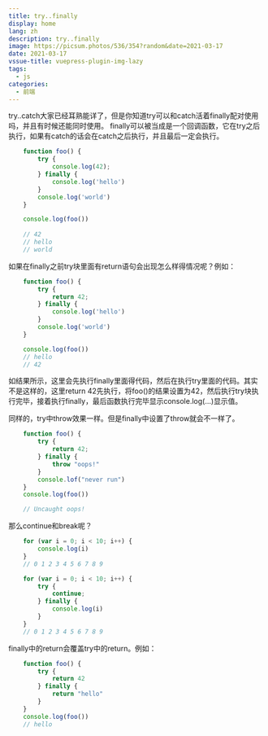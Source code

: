 ```yaml
---
title: try..finally
display: home
lang: zh
description: try..finally
image: https://picsum.photos/536/354?random&date=2021-03-17
date: 2021-03-17
vssue-title: vuepress-plugin-img-lazy
tags:
  - js
categories:
  - 前端
---
```


try..catch大家已经耳熟能详了，但是你知道try可以和catch活着finally配对使用吗，并且有时候还能同时使用。
finally可以被当成是一个回调函数，它在try之后执行，如果有catch的话会在catch之后执行，并且最后一定会执行。

```js
    function foo() {
        try {
            console.log(42);
        } finally {
            console.log('hello')
        }
        console.log('world')
    }

    console.log(foo())
    
    // 42
    // hello
    // world
```

如果在finally之前try块里面有return语句会出现怎么样得情况呢？例如：
```js
    function foo() {
        try {
            return 42;
        } finally {
            console.log('hello')
        }
        console.log('world')
    }

    console.log(foo())
    // hello
    // 42
```
如结果所示，这里会先执行finally里面得代码，然后在执行try里面的代码。其实不是这样的，这里return 42先执行，将foo()的结果设置为42，然后执行try块执行完毕，接着执行finally，最后函数执行完毕显示console.log(...)显示值。

同样的，try中throw效果一样。但是finally中设置了throw就会不一样了。
```js
    function foo() {
        try {
            return 42;
        } finally {
            throw "oops!"
        }
        console.lof("never run")
    }
    console.log(foo())

    // Uncaught oops!
```

那么continue和break呢？
```js
    for (var i = 0; i < 10; i++) {
        console.log(i)
    }
    // 0 1 2 3 4 5 6 7 8 9

    for (var i = 0; i < 10; i++) {
        try {
            continue;
        } finally {
            console.log(i)
        }
    }
    // 0 1 2 3 4 5 6 7 8 9
```

finally中的return会覆盖try中的return。例如：
```js
    function foo() {
        try {
            return 42
        } finally {
            return "hello"
        }
    }
    console.log(foo())
    // hello
```